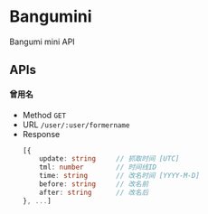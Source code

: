 # Bangumini

Bangumi mini API

## APIs


#### 曾用名

* Method `GET`<br/>
* URL `/user/:user/formername `<br/>
* Response
    ```typescript
    [{
        update: string     // 抓取时间 [UTC]
        tml: number        // 时间线ID
        time: string       // 改名时间 [YYYY-M-D]
        before: string     // 改名前
        after: string      // 改名后
    }, ...]
    ```

